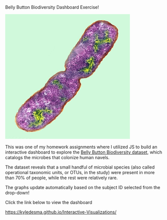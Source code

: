 Belly Button Biodiversity Dashboard Exercise!

![Bacteria by filterforge.com](Images/bacteria.jpg)

This was one of my homework assignments where I utilized JS to build an interactive dashboard to explore the [Belly Button Biodiversity dataset](http://robdunnlab.com/projects/belly-button-biodiversity/), which catalogs the microbes that colonize human navels.

The dataset reveals that a small handful of microbial species (also called operational taxonomic units, or OTUs, in the study) were present in more than 70% of people, while the rest were relatively rare.

The graphs update automatically based on the subject ID selected from the drop-down!


Click the link below to view the dashboard

https://kyledesma.github.io/Interactive-Visualizations/
